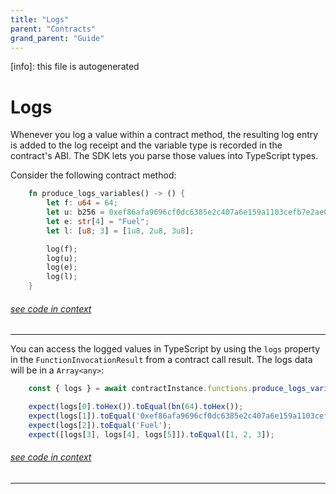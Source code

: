 ```yaml
---
title: "Logs"
parent: "Contracts"
grand_parent: "Guide"
---
```


[info]: this file is autogenerated
# Logs

Whenever you log a value within a contract method, the resulting log entry is added to the log receipt and the variable type is recorded in the contract's ABI. The SDK lets you parse those values into TypeScript types.

Consider the following contract method:


```rust
    fn produce_logs_variables() -> () {
        let f: u64 = 64;
        let u: b256 = 0xef86afa9696cf0dc6385e2c407a6e159a1103cefb7e2ae0636fb33d3cb2a9e4a;
        let e: str[4] = "Fuel";
        let l: [u8; 3] = [1u8, 2u8, 3u8];

        log(f);
        log(u);
        log(e);
        log(l);
    }
```
###### [see code in context](https://github.com/FuelLabs/fuels-ts/blob/master/packages/fuel-gauge/test-projects/coverage-contract/src/main.sw#L98-L110)

---


You can access the logged values in TypeScript by using the `logs` property in the `FunctionInvocationResult` from a contract call result. The logs data will be in a `Array<any>`:


```typescript
    const { logs } = await contractInstance.functions.produce_logs_variables().call();

    expect(logs[0].toHex()).toEqual(bn(64).toHex());
    expect(logs[1]).toEqual('0xef86afa9696cf0dc6385e2c407a6e159a1103cefb7e2ae0636fb33d3cb2a9e4a');
    expect(logs[2]).toEqual('Fuel');
    expect([logs[3], logs[4], logs[5]]).toEqual([1, 2, 3]);
```
###### [see code in context](https://github.com/FuelLabs/fuels-ts/blob/master/packages/fuel-gauge/src/coverage-contract.test.ts#L495-L502)

---

